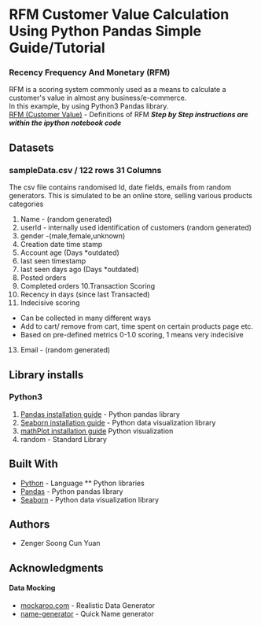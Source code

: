 # RFM Customer Value Calculation Using Python Pandas Simple Guide/Tutorial
### Recency Frequency And Monetary (RFM)
RFM is a scoring system commonly used as a means to calculate a customer's value in almost any business/e-commerce.  
In this example, by using Python3 Pandas library.  
[RFM (Customer Value)](https://en.wikipedia.org/wiki/RFM_(customer_value)) - Definitions of RFM
__*Step by Step instructions are within the ipython notebook code*__
	
## Datasets
### sampleData.csv / 122 rows 31 Columns
The csv file contains randomised Id, date fields, emails from random generators.
This is simulated to be an online store, selling various products categories
1. Name - (random generated)
2. userId - internally used identification of customers (random generated)
3. gender -(male,female,unknown)
4. Creation date time stamp
5. Account age (Days *outdated)
6. last seen timestamp
7. last seen days ago (Days *outdated)
8. Posted orders
9. Completed orders
10.Transaction Scoring
11. Recency in days (since last Transacted)
12. Indecisive scoring 
  * Can be collected in many different ways
  * Add to cart/ remove from cart, time spent on certain products page etc.
  * Based on pre-defined metrics 0-1.0 scoring, 1 means very indecisive
13. Email - (random generated)

## Library installs
### Python3
1. [Pandas installation guide](https://pandas.pydata.org/pandas-docs/stable/install.html) - Python pandas library
2. [Seaborn installation guide](https://seaborn.pydata.org/installing.html) - Python data visualization library
3. [mathPlot installation guide](https://matplotlib.org/faq/installing_faq.html) Python visualization
5. random - Standard Library

## Built With
* [Python](https://www.python.org/download/releases/3.0/) - Language
** Python libraries
* [Pandas](https://pandas.pydata.org/) - Python pandas library
* [Seaborn](https://seaborn.pydata.org/) - Python data visualization library

## Authors

* Zenger Soong Cun Yuan

## Acknowledgments
#### Data Mocking
* [mockaroo.com](https://www.mockaroo.com/) - Realistic Data Generator
* [name-generator](https://www.name-generator.org.uk/quick/) - Quick Name generator


